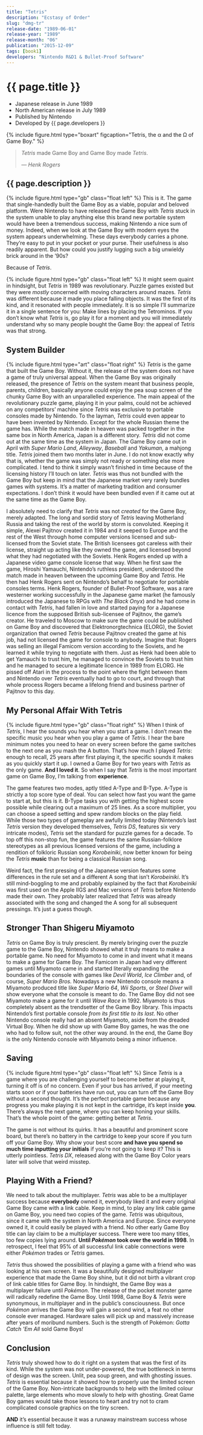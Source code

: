 ```yaml
---
title: "Tetris"
description: "Ecstasy of Order"
slug: "dmg-tr"
release-date: "1989-06-01"
release-year: "1989"
release-month: "06"
publication: "2015-12-09"
tags: [book1]
developers: "Nintendo R&D1 & Bullet-Proof Software"
---
```

# {{ page.title }}

- Japanese release in June 1989
- North American release in July 1989
- Published by Nintendo
- Developed by {{ page.developers }}

{% include figure.html type="boxart" figcaption="Tetris, the α and the Ω of Game Boy." %}

<blockquote><em>Tetris</em> made Game Boy and Game Boy made <em>Tetris</em>.<p><cite> — Henk Rogers</cite></p></blockquote>

## {{ page.description }}

{% include figure.html type="gb" class="float left" %}
This is it. The game that single-handedly built the Game Boy as a viable, popular and beloved platform. Were Nintendo to have released the Game Boy with *Tetris* stuck in the system unable to play anything else this brand new portable system would have been a tremendous success, making Nintendo a nice sum of money. Indeed, when we look at the Game Boy with modern eyes the system appears underwhelming. These days everybody carries a phone. They’re easy to put in your pocket or your purse. Their usefulness is also readily apparent. But how could you justify lugging such a big unwieldy brick around in the ’90s?

Because of *Tetris*.

{% include figure.html type="gb" class="float left" %}
It might seem quaint in hindsight, but *Tetris* in 1989 was revolutionary. Puzzle games existed but they were *mostly* concerned with moving characters around mazes. *Tetris* was different because it made you place falling objects. It was the first of its kind, and it resonated with people immediately. It is so simple I’ll summarize it in a single sentence for you: Make lines by placing the Tetrominos. If you don’t know what *Tetris* is, go play it for a moment and you will immediately understand why so many people bought the Game Boy: the appeal of *Tetris* was that strong.

## System Builder

{% include figure.html type="art" class="float right" %}
*Tetris* is the game that built the Game Boy. Without it, the release of the system does not have a game of truly universal appeal. When the Game Boy was originally released, the presence of *Tetris* on the system meant that business people, parents, children, basically anyone could enjoy the pea soup screen of the chunky Game Boy with an unparallelled experience. The main appeal of the revolutionary puzzle game, playing it in your palms, could not be achieved on any competitors’ machine since *Tetris* was exclusive to portable consoles made by Nintendo. To the layman, *Tetris* could even appear to have been invented by Nintendo. Except for the whole Russian theme the game has. While the match made in heaven was packed together in the same box in North America, Japan is a different story. *Tetris* did not come out at the same time as the system in Japan. The Game Boy came out in April with *Super Mario Land*, *Alleyway*, *Baseball* and *Yakuman*, a mahjong title. *Tetris* joined them two months later in June. I do not know exactly why that is, whether the game was simply not ready or something else more complicated. I tend to think it simply wasn’t finished in time because of the licensing history I’ll touch on later. *Tetris* was thus not bundled with the Game Boy but keep in mind that the Japanese market very rarely bundles games with systems. It’s a matter of marketing tradition and consumer expectations. I don’t think it would have been bundled even if it came out at the same time as the Game Boy.

I absolutely need to clarify that *Tetris* was not *created* for the Game Boy, merely adapted. The long and sordid story of *Tetris* leaving Motherland Russia and taking the rest of the world by storm is convoluted. Keeping it simple, Alexei Pajitnov created it in 1984 and it seeped to Europe and the rest of the West through home computer versions licensed and sub-licensed from the Soviet state. The British licensees got careless with their license, straight up acting like they owned the game, and licensed beyond what they had negotiated with the Soviets. Henk Rogers ended up with a Japanese video game console license that way. When he first saw the game, Hiroshi Yamauchi, Nintendo’s ruthless president, understood the match made in heaven between the upcoming Game Boy and *Tetris*. He then had Henk Rogers sent on Nintendo’s behalf to negotiate for portable consoles terms. Henk Rogers, founder of Bullet-Proof Software, was a rare westerner working successfully in the Japanese game market (he famously introduced the Japanese to RPGs with *The Black Onyx*) and he had come in contact with *Tetris*, had fallen in love and started paying for a Japanese licence from the supposed British sub-licensee of Pajitnov, the game’s creator. He traveled to Moscow to make sure the game could be published on Game Boy and discovered that Elektronorgtechnica (ELORG), the Soviet organization that owned *Tetris* because Pajitnov created the game at his job, had not licensed the game for console to anybody. Imagine that: Rogers was selling an illegal Famicom version according to the Soviets, and he learned it while trying to negotiate with them. Just as Henk had been able to get Yamauchi to trust him, he managed to convince the Soviets to trust him and he managed to secure a legitimate licence in 1989 from ELORG. He pissed off Atari in the process to the point where the fight between them and Nintendo over *Tetris* eventually had to go to court, and through that whole process Rogers became a lifelong friend and business partner of Pajitnov to this day.

## My Personal Affair With Tetris

{% include figure.html type="gb" class="float right" %}
When I think of *Tetris*, I hear the sounds you hear when you start a game. I don’t mean the specific music you hear when you play a game of *Tetris*. I hear the bare minimum notes you need to hear on every screen before the game switches to the next one as you mash the A button. That’s how much I played *Tetris*: enough to recall, 25 years after first playing it, the specific sounds it makes as you quickly start it up. I owned a Game Boy for two years with *Tetris* as the only game. **And I loved it**. So when I say that *Tetris* is the most important game on Game Boy, I’m talking from **experience**.

The game features two modes, aptly titled A-Type and B-Type. A-Type is strictly a top score type of deal. You can select how fast you want the game to start at, but this is it. B-Type tasks you with getting the highest score possible while clearing out a maximum of 25 lines. As a score multiplier, you can choose a speed setting and spew random blocks on the play field. While those two types of gameplay are awfully limited today (Nintendo’s last *Tetris* version they developed themselves, *Tetris DS*, features six very intricate modes), *Tetris* set the standard for puzzle games for a decade. To top off this non-stop fun, the game features the same Russian-folklore stereotypes as all previous licensed versions of the game, including a rendition of folkloric Russian song *Korobeiniki*, now better known for being the *Tetris* **music** than for being a classical Russian song.

Weird fact, the first pressing of the Japanese version features some differences in the rule set and a different A song that isn’t *Korobeiniki*. It’s still mind-boggling to me and probably explained by the fact that *Korobeiniki* was first used on the Apple IIGS and Mac versions of *Tetris* before Nintendo made their own. They probably later realized that *Tetris* was already associated with the song and changed the A song for all subsequent pressings. It’s just a guess though.

## Stronger Than Shigeru Miyamoto

*Tetris* on Game Boy is truly prescient. By merely bringing over the puzzle game to the Game Boy, Nintendo showed what it truly means to make a portable game. No need for Miyamoto to come in and invent what it means to make a game for Game Boy. The Famicom in Japan had very different games until Miyamoto came in and started literally expanding the boundaries of the console with games like *Devil World*, *Ice Climber* and, of course, *Super Mario Bros.* Nowadays a new Nintendo console means a Miyamoto produced title like *Super Mario 64*, *Wii Sports*, or *Steel Diver* will show everyone what the console is meant to do. The Game Boy did not see Miyamoto make a game for it until *Wave Race* in 1992. Miyamoto is thus completely absent as the trendsetter of the Game Boy library. This impacts Nintendo’s first portable console *from its first title to its last*. No other Nintendo console really had an absent Miyamoto, aside from the dreaded Virtual Boy. When he did show up with Game Boy games, he was the one who had to follow suit, not the other way around. In the end, the Game Boy is the only Nintendo console with Miyamoto being a minor influence.

## Saving

{% include figure.html type="gb" class="float left" %}
Since *Tetris* is a game where you are challenging yourself to become better at playing it, turning it off is of no concern. Even if your bus has arrived, if your meeting starts soon or if your batteries have run out, you can turn off the Game Boy without a second thought. It’s the perfect portable game because any progress you make playing it is not kept in the cartridge, it’s kept inside **you**. There’s always the next game, where you can keep honing your skills. That’s the whole point of the game: getting better at *Tetris*.

The game is not without its quirks. It has a beautiful and prominent score board, but there’s no battery in the cartridge to keep your score if you turn off your Game Boy. Why show your best score **and have you spend so much time inputting your initials** if you’re not going to keep it? This is utterly pointless. *Tetris DX*, released along with the Game Boy Color years later will solve that weird misstep.

## Playing With a Friend?

We need to talk about the multiplayer. *Tetris* was able to be a multiplayer success because **everybody** owned it, everybody liked it and every original Game Boy came with a link cable. Keep in mind, to play any link cable game on Game Boy, you need two copies of the game. *Tetris* was ubiquitous, since it came with the system in North America and Europe. Since everyone owned it, it could easily be played with a friend. No other early Game Boy title can lay claim to be a multiplayer success. There were too many titles, too few copies lying around. **Until *Pokémon* took over the world in 1998**. In retrospect, I feel that 95% of all successful link cable connections were either *Pokémon* trades or *Tetris* games.

*Tetris* thus showed the possibilities of playing a game with a friend who was looking at his own screen. It was a beautifully designed multiplayer experience that made the Game Boy shine, but it did not birth a vibrant crop of link cable titles for Game Boy. In hindsight, the Game Boy was a multiplayer failure until *Pokémon*. The release of the pocket monster game will radically redefine the Game Boy. Until 1998, Game Boy & *Tetris* were synonymous, in multiplayer and in the public’s consciousness. But once *Pokémon* arrives the Game Boy will gain a second wind, a feat no other console ever managed. Hardware sales will pick up and massively increase after years of moribund numbers. Such is the strength of Pokémon: *Gotta Catch ’Em All* sold Game Boys!

## Conclusion

*Tetris* truly showed how to do it right on a system that was the first of its kind. While the system was not under-powered, the true bottleneck in terms of design was the screen. Unlit, pea soup green, and with ghosting issues. *Tetris* is essential because it showed how to properly use the limited screen of the Game Boy. Non-intricate backgrounds to help with the limited colour palette, large elements who move slowly to help with ghosting. Great Game Boy games would take those lessons to heart and try not to cram complicated console graphics on the tiny screen.

**AND** it’s essential because it was a runaway mainstream success whose influence is still felt today.
